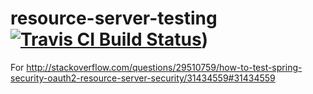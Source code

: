 # resource-server-testing [![Travis CI Build Status](https://travis-ci.org/timtebeek/resource-server-testing.svg)](https://travis-ci.org/timtebeek/resource-server-testing))

For http://stackoverflow.com/questions/29510759/how-to-test-spring-security-oauth2-resource-server-security/31434559#31434559

